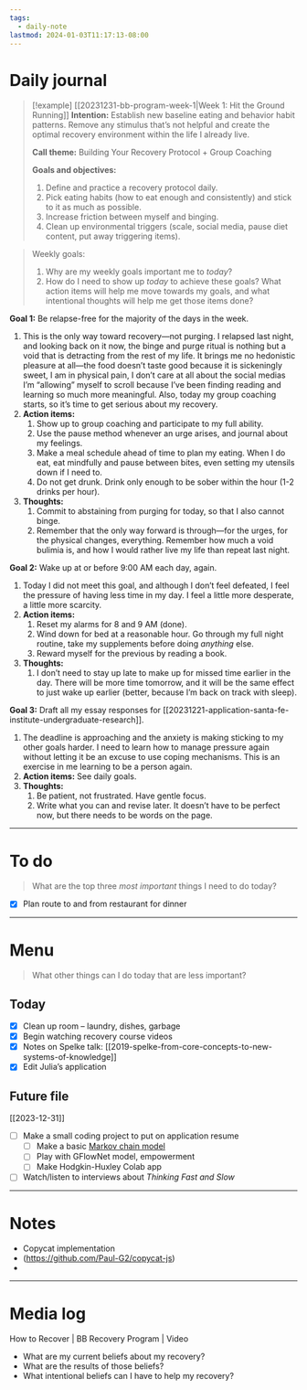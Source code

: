 ```yaml
---
tags:
  - daily-note
lastmod: 2024-01-03T11:17:13-08:00
---
```

# Daily journal

>[!example] [[20231231-bb-program-week-1|Week 1: Hit the Ground Running]]
>**Intention:** Establish new baseline eating and behavior habit patterns. Remove any stimulus that’s not helpful and create the optimal recovery environment within the life I already live.
>
>**Call theme:** Building Your Recovery Protocol + Group Coaching
>
>**Goals and objectives:**
>1. Define and practice a recovery protocol daily.
>2. Pick eating habits (how to eat enough and consistently) and stick to it as much as possible.
>3. Increase friction between myself and binging.
>4. Clean up environmental triggers (scale, social media, pause diet content, put away triggering items).

> Weekly goals:
> 1. Why are my weekly goals important me to *today*?
> 2. How do I need to show up *today* to achieve these goals? What action items will help me move towards my goals, and what intentional thoughts will help me get those items done?

**Goal 1:** Be relapse-free for the majority of the days in the week.
1. This is the only way toward recovery—not purging. I relapsed last night, and looking back on it now, the binge and purge ritual is nothing but a void that is detracting from the rest of my life. It brings me no hedonistic pleasure at all—the food doesn’t taste good because it is sickeningly sweet, I am in physical pain, I don’t care at all about the social medias I’m “allowing” myself to scroll because I’ve been finding reading and learning so much more meaningful. Also, today my group coaching starts, so it’s time to get serious about my recovery.
2. **Action items:** 
	1. Show up to group coaching and participate to my full ability.
	2. Use the pause method whenever an urge arises, and journal about my feelings.
	3. Make a meal schedule ahead of time to plan my eating. When I do eat, eat mindfully and pause between bites, even setting my utensils down if I need to.
	4. Do not get drunk. Drink only enough to be sober within the hour (1-2 drinks per hour).
3. **Thoughts:**
	1. Commit to abstaining from purging for today, so that I also cannot binge.
	2. Remember that the only way forward is through—for the urges, for the physical changes, everything. Remember how much a void bulimia is, and how I would rather live my life than repeat last night.

**Goal 2:** Wake up at or before 9:00 AM each day, again.
1. Today I did not meet this goal, and although I don’t feel defeated, I feel the pressure of having less time in my day. I feel a little more desperate, a little more scarcity.
2. **Action items:**
	1. Reset my alarms for 8 and 9 AM (done).
	2. Wind down for bed at a reasonable hour. Go through my full night routine, take my supplements before doing *anything* else.
	3. Reward myself for the previous by reading a book.
3. **Thoughts:**
	1. I don’t need to stay up late to make up for missed time earlier in the day. There will be more time tomorrow, and it will be the same effect to just wake up earlier (better, because I’m back on track with sleep).

**Goal 3:** Draft all my essay responses for [[20231221-application-santa-fe-institute-undergraduate-research]].
1. The deadline is approaching and the anxiety is making sticking to my other goals harder. I need to learn how to manage pressure again without letting it be an excuse to use coping mechanisms. This is an exercise in me learning to be a person again.
2. **Action items:** See daily goals.
3. **Thoughts:**
	1. Be patient, not frustrated. Have gentle focus.
	2. Write what you can and revise later. It doesn’t have to be perfect now, but there needs to be words on the page.

---
# To do

> What are the top three *most important* things I need to do today?

- [x] Plan route to and from restaurant for dinner

----
# Menu

> What other things can I do today that are less important?
## Today

- [x] Clean up room – laundry, dishes, garbage
- [x] Begin watching recovery course videos
- [x] Notes on Spelke talk: [[2019-spelke-from-core-concepts-to-new-systems-of-knowledge]]
- [x] Edit Julia’s application

## Future file

[[2023-12-31]]
- [ ] Make a small coding project to put on application resume
	- [ ] Make a basic [Markov chain model](https://builtin.com/machine-learning/markov-chain)
	- [ ] Play with GFlowNet model, empowerment
	- [ ] Make Hodgkin-Huxley Colab app
- [ ] Watch/listen to interviews about *Thinking Fast and Slow*

---
# Notes

- Copycat implementation
- (https://github.com/Paul-G2/copycat-js)
- 


---
# Media log

How to Recover | BB Recovery Program | Video
- What are my current beliefs about my recovery?
- What are the results of those beliefs?
- What intentional beliefs can I have to help my recovery?